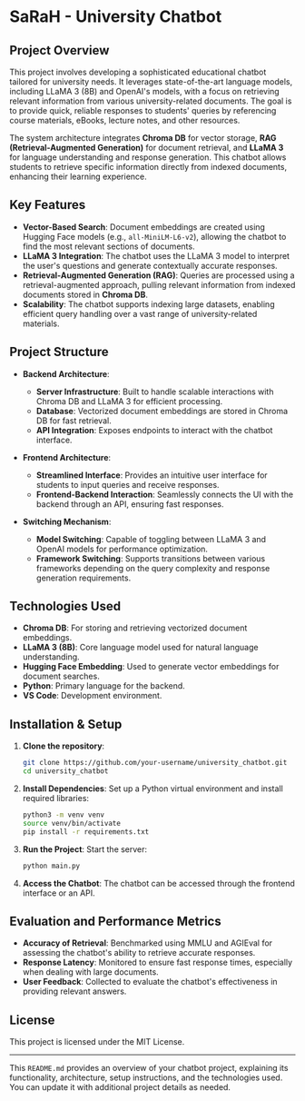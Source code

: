 # SaRaH - University Chatbot

## Project Overview

This project involves developing a sophisticated educational chatbot tailored for university needs. It leverages state-of-the-art language models, including LLaMA 3 (8B) and OpenAI's models, with a focus on retrieving relevant information from various university-related documents. The goal is to provide quick, reliable responses to students' queries by referencing course materials, eBooks, lecture notes, and other resources.

The system architecture integrates **Chroma DB** for vector storage, **RAG (Retrieval-Augmented Generation)** for document retrieval, and **LLaMA 3** for language understanding and response generation. This chatbot allows students to retrieve specific information directly from indexed documents, enhancing their learning experience.

## Key Features

- **Vector-Based Search**: Document embeddings are created using Hugging Face models (e.g., `all-MiniLM-L6-v2`), allowing the chatbot to find the most relevant sections of documents.
- **LLaMA 3 Integration**: The chatbot uses the LLaMA 3 model to interpret the user's questions and generate contextually accurate responses.
- **Retrieval-Augmented Generation (RAG)**: Queries are processed using a retrieval-augmented approach, pulling relevant information from indexed documents stored in **Chroma DB**.
- **Scalability**: The chatbot supports indexing large datasets, enabling efficient query handling over a vast range of university-related materials.

## Project Structure

- **Backend Architecture**:
  - **Server Infrastructure**: Built to handle scalable interactions with Chroma DB and LLaMA 3 for efficient processing.
  - **Database**: Vectorized document embeddings are stored in Chroma DB for fast retrieval.
  - **API Integration**: Exposes endpoints to interact with the chatbot interface.

- **Frontend Architecture**:
  - **Streamlined Interface**: Provides an intuitive user interface for students to input queries and receive responses.
  - **Frontend-Backend Interaction**: Seamlessly connects the UI with the backend through an API, ensuring fast responses.

- **Switching Mechanism**:
  - **Model Switching**: Capable of toggling between LLaMA 3 and OpenAI models for performance optimization.
  - **Framework Switching**: Supports transitions between various frameworks depending on the query complexity and response generation requirements.

## Technologies Used

- **Chroma DB**: For storing and retrieving vectorized document embeddings.
- **LLaMA 3 (8B)**: Core language model used for natural language understanding.
- **Hugging Face Embedding**: Used to generate vector embeddings for document searches.
- **Python**: Primary language for the backend.
- **VS Code**: Development environment.

## Installation & Setup

1. **Clone the repository**:
   ```bash
   git clone https://github.com/your-username/university_chatbot.git
   cd university_chatbot
   ```

2. **Install Dependencies**:
   Set up a Python virtual environment and install required libraries:
   ```bash
   python3 -m venv venv
   source venv/bin/activate
   pip install -r requirements.txt
   ```

3. **Run the Project**:
   Start the server:
   ```bash
   python main.py
   ```

4. **Access the Chatbot**:
   The chatbot can be accessed through the frontend interface or an API.

## Evaluation and Performance Metrics

- **Accuracy of Retrieval**: Benchmarked using MMLU and AGIEval for assessing the chatbot's ability to retrieve accurate responses.
- **Response Latency**: Monitored to ensure fast response times, especially when dealing with large documents.
- **User Feedback**: Collected to evaluate the chatbot's effectiveness in providing relevant answers.


## License

This project is licensed under the MIT License.

---

This `README.md` provides an overview of your chatbot project, explaining its functionality, architecture, setup instructions, and the technologies used. You can update it with additional project details as needed.
